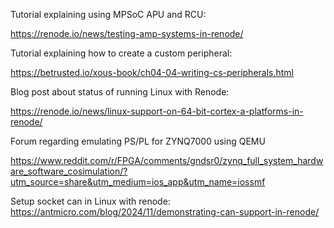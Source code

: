 Tutorial explaining using MPSoC APU and RCU:

https://renode.io/news/testing-amp-systems-in-renode/

Tutorial explaining how to create a custom peripheral:

https://betrusted.io/xous-book/ch04-04-writing-cs-peripherals.html

Blog post about status of running Linux with Renode:


https://renode.io/news/linux-support-on-64-bit-cortex-a-platforms-in-renode/

Forum regarding emulating PS/PL for ZYNQ7000 using QEMU

https://www.reddit.com/r/FPGA/comments/gndsr0/zynq_full_system_hardware_software_cosimulation/?utm_source=share&utm_medium=ios_app&utm_name=iossmf

Setup socket can in Linux with renode:
https://antmicro.com/blog/2024/11/demonstrating-can-support-in-renode/